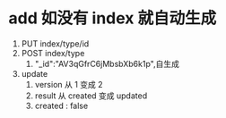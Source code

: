 # add 如没有 index 就自动生成

1. PUT index/type/id
2. POST index/type
   1. "\_id":"AV3qGfrC6jMbsbXb6k1p",自生成
3. update
   1. version 从 1 变成 2
   2. result 从 created 变成 updated
   3. created : false

